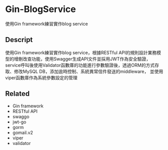 # Gin-BlogService

使用Gin framework練習實作blog service

## Descript

使用Gin framework練習實作blog service，根據RESTful API的規則設計業務模型的增刪改查功能，使用Swagger生成API文件並採用JWT作為安全驗證，
service呼叫後使用Validator函數庫的功能進行參數驗證後，透過ORM的方式存取、修改MySQL DB，添加逾時控制、系統異常信件發送的middleware，
並使用viper函數庫作為系統參數設定的管理

## Related
* Gin framework
* RESTful API
* swaggo
* jwt-go
* gorm
* gomail.v2
* viper
* validator
